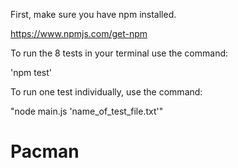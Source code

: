 First, make sure you have npm installed.

https://www.npmjs.com/get-npm

To run the 8 tests in your terminal use the command:

  'npm test'

To run one test individually, use the command:

  "node main.js 'name_of_test_file.txt'"
# Pacman
